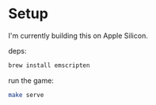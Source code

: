 # Setup

I'm currently building this on Apple Silicon.

deps:

```bash
brew install emscripten
```

run the game:

```bash
make serve
```



